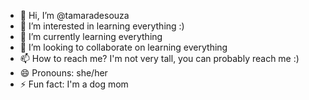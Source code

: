 - 👋 Hi, I’m @tamaradesouza
- 👀 I’m interested in learning everything :)
- 🌱 I’m currently learning everything
- 💞️ I’m looking to collaborate on learning everything
- 📫 How to reach me? I'm not very tall, you can probably reach me :)
- 😄 Pronouns: she/her
- ⚡ Fun fact: I'm a dog mom

<!---
tamaradesouza/tamaradesouza is a ✨ special ✨ repository because its `README.md` (this file) appears on your GitHub profile.
You can click the Preview link to take a look at your changes.
--->
